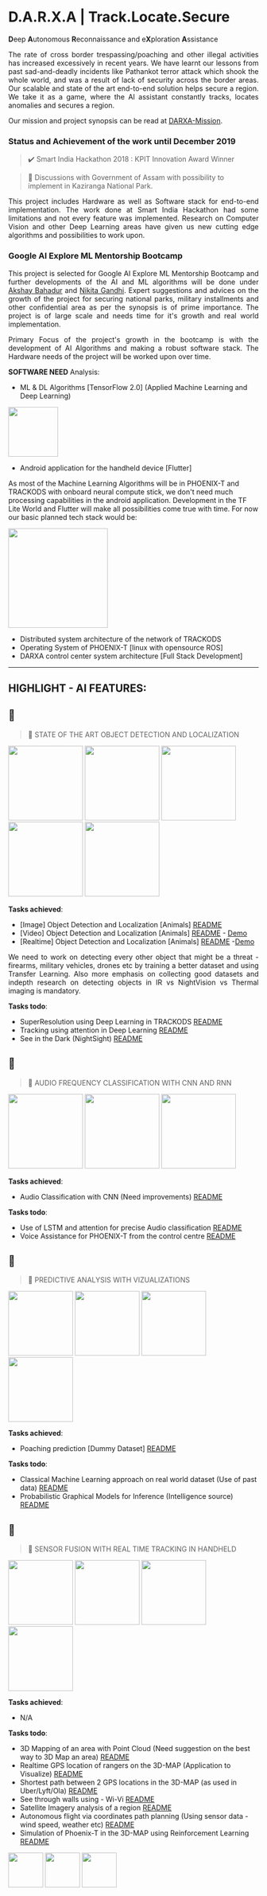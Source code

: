 # D.A.R.X.A | Track.Locate.Secure
<b>D</b>eep <b>A</b>utonomous <b>R</b>econnaissance and e<b>X</b>ploration <b>A</b>ssistance</b>

<p align="justify">The rate of cross border trespassing/poaching and other illegal activities has increased excessively in recent years. We have learnt our lessons from past sad-and-deadly incidents like Pathankot terror attack which shook the whole world, and was a result of lack of security across the border areas. Our scalable and state of the art end-to-end solution helps secure a region. We take it as a game, where the AI assistant constantly tracks, locates anomalies and secures a region.</p>

Our mission and project synopsis can be read at [DARXA-Mission](http://www.darxa.in/mission.html).

### Status and Achievement of the work until December 2019

> ✔️ Smart India Hackathon 2018 : KPIT Innovation Award Winner

> 🔄 Discussions with Government of Assam with possibility to implement in Kaziranga National Park.

<p align=justify>This project includes Hardware as well as Software stack for end-to-end implementation. The work done at Smart India Hackathon had some limitations and not every feature was implemented. Research on Computer Vision and other Deep Learning areas have given us new cutting edge algorithms and possibilities to work upon.  </p>

### Google AI Explore ML Mentorship Bootcamp

<p align=justify>This project is selected for Google AI Explore ML Mentorship Bootcamp and further developments of the AI and ML algorithms will be done under <a href="https://www.linkedin.com/in/akshaybahadur21/">Akshay Bahadur</a> and <a href="https://www.linkedin.com/in/nikita-gandhi01/">Nikita Gandhi</a>. Expert suggestions and advices on the growth of the project for securing national parks, military installments and other confidential area as per the synopsis is of prime importance. The project is of large scale and needs time for it's growth and real world implementation.</p>

<p align=justify>Primary Focus of the project's growth in the bootcamp is with the development of AI Algorithms and making a robust software stack. The Hardware needs of the project will be worked upon over time.</p>

<b>SOFTWARE NEED</b> Analysis:

- ML & DL Algorithms [TensorFlow 2.0] (Applied Machine Learning and Deep Learning)

<img src="https://github.com/darxa/darxa-google-ai/blob/master/img/TF.png" height=100px>

- Android application for the handheld device [Flutter]

As most of the Machine Learning Algorithms will be in PHOENIX-T and TRACKODS with onboard neural compute stick, we don't need much processing capabilities in the android application. Development in the TF Lite World and Flutter will make all possibilities come true with time. For now our basic planned tech stack would be: 

<img src="https://github.com/darxa/darxa-google-ai/blob/master/img/tech_stack.png" height=200px>

- Distributed system architecture of the network of TRACKODS
- Operating System of PHOENIX-T [linux with opensource ROS]
- DARXA control center system architecture [Full Stack Development]


<hr />

## HIGHLIGHT - AI FEATURES:

## 🌌
> 🎄 STATE OF THE ART OBJECT DETECTION AND LOCALIZATION

<img src="https://github.com/darxa/darxa-google-ai/blob/master/img/obj/attention.png" height=150px><a> </a><img src="https://github.com/darxa/darxa-google-ai/blob/master/img/obj/dark.jpg" height=150px><a> </a><img src="https://github.com/darxa/darxa-google-ai/blob/master/img/obj/superres.jpg" height=150px><a> </a><img src="https://github.com/darxa/darxa-google-ai/blob/master/img/obj/thermal2.jpg" height=150px><a> </a><img src="https://github.com/darxa/darxa-google-ai/blob/master/img/obj/detect.png" height=150px>

<b>Tasks achieved</b>:
- [Image] Object Detection and Localization [Animals] [README]()
- [Video] Object Detection and Localization [Animals] [README]() - [Demo](https://youtu.be/sCrg1bD2Lno)
- [Realtime] Object Detection and Localization [Animals] [README]() -[Demo](https://youtu.be/qkzmv4ny7VM)

<p align="justify">We need to work on detecting every other object that might be a threat - firearms, military vehicles, drones etc by training a better dataset and using Transfer Learning. Also more emphasis on collecting good datasets and indepth research on detecting  objects in IR vs NightVision vs Thermal imaging is mandatory.</p>

<b>Tasks todo</b>:
- SuperResolution using Deep Learning in TRACKODS [README]()
- Tracking using attention in Deep Learning [README]()
- See in the Dark (NightSight) [README]()

## 🌌
> 🎄 AUDIO FREQUENCY CLASSIFICATION WITH CNN AND RNN

<img src="https://github.com/darxa/darxa-google-ai/blob/master/img/voice/spectr.png" height=150px><a> </a><img src="https://github.com/darxa/darxa-google-ai/blob/master/img/voice/lstm.png" height=150px><a> </a><img src="https://github.com/darxa/darxa-google-ai/blob/master/img/voice/wav.png" height=150px>

<b>Tasks achieved</b>:
- Audio Classification with CNN (Need improvements) [README]()

<b>Tasks todo</b>:
- Use of LSTM and attention for precise Audio classification [README]()
- Voice Assistance for PHOENIX-T from the control centre [README]()

## 🌌
> 🎄 PREDICTIVE ANALYSIS WITH VIZUALIZATIONS

<img src="https://github.com/darxa/darxa-google-ai/blob/master/img/pred/pgm.jpg" height=130px><a> </a><img src="https://github.com/darxa/darxa-google-ai/blob/master/img/pred/heat.jpg" height=130px><a> </a><img src="https://github.com/darxa/darxa-google-ai/blob/master/img/pred/data.png" height=130px><a> </a><img src="https://github.com/darxa/darxa-google-ai/blob/master/img/pred/event.gif" height=130px>

<b>Tasks achieved</b>:
- Poaching prediction [Dummy Dataset] [README]()

<b>Tasks todo</b>:
- Classical Machine Learning approach on real world dataset (Use of past data) [README]()
- Probabilistic Graphical Models for Inference (Intelligence source) [README]()

## 🌌
> 🎄 SENSOR FUSION WITH REAL TIME TRACKING IN HANDHELD

<img src="https://github.com/darxa/darxa-google-ai/blob/master/img/sensor_fuse/pc.jpg" height=130px><a> </a><img src="https://github.com/darxa/darxa-google-ai/blob/master/img/sensor_fuse/satellite.jpg" height=130px><a> </a><img src="https://github.com/darxa/darxa-google-ai/blob/master/img/sensor_fuse/wifi.jpg" height=130px><a> </a><img src="https://github.com/darxa/darxa-google-ai/blob/master/img/sensor_fuse/auto.PNG" height=130px>

<b>Tasks achieved</b>:
- N/A

<b>Tasks todo</b>:
- 3D Mapping of an area with Point Cloud (Need suggestion on the best way to 3D Map an area) [README]()
- Realtime GPS location of rangers on the 3D-MAP (Application to Visualize) [README]()
- Shortest path between 2 GPS locations in the 3D-MAP (as used in Uber/Lyft/Ola) [README]()
- See through walls using - Wi-Vi [README]()
- Satellite Imagery analysis of a region [README]()
- Autonomous flight via coordinates path planning (Using sensor data - wind speed, weather etc) [README]()
- Simulation of Phoenix-T in the 3D-MAP using Reinforcement Learning [README]()

<img src="https://github.com/darxa/darxa-google-ai/blob/master/img/sih.jpg" height=70px><a> </a><img src="https://github.com/darxa/darxa-google-ai/blob/master/img/kpit.jpg" height=70px><a> </a><img src="https://github.com/darxa/darxa-google-ai/blob/master/img/glogo.png" height=70px>
